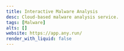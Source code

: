```yaml
---
title: Interactive Malware Analysis
desc: Cloud-based malware analysis service.
tags: [Malware]
alts: []
website: https://app.any.run/
render_with_liquid: false
---
```


